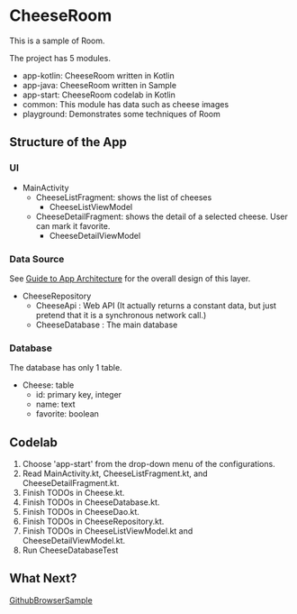 # CheeseRoom

This is a sample of Room.

The project has 5 modules.

- app-kotlin: CheeseRoom written in Kotlin
- app-java: CheeseRoom written in Sample
- app-start: CheeseRoom codelab in Kotlin
- common: This module has data such as cheese images
- playground: Demonstrates some techniques of Room

## Structure of the App

### UI

- MainActivity
  - CheeseListFragment: shows the list of cheeses
    - CheeseListViewModel
  - CheeseDetailFragment: shows the detail of a selected cheese. User can mark it favorite.
    - CheeseDetailViewModel

### Data Source

See
[Guide to App Architecture](https://developer.android.com/topic/libraries/architecture/guide.html)
for the overall design of this layer.

- CheeseRepository
  - CheeseApi : Web API (It actually returns a constant data, but just pretend that it is a
    synchronous network call.)
  - CheeseDatabase : The main database

### Database

The database has only 1 table.

- Cheese: table
  - id: primary key, integer
  - name: text
  - favorite: boolean

## Codelab

1. Choose 'app-start' from the drop-down menu of the configurations.
2. Read MainActivity.kt, CheeseListFragment.kt, and CheeseDetailFragment.kt.
3. Finish TODOs in Cheese.kt.
4. Finish TODOs in CheeseDatabase.kt.
5. Finish TODOs in CheeseDao.kt.
6. Finish TODOs in CheeseRepository.kt.
7. Finish TODOs in CheeseListViewModel.kt and CheeseDetailViewModel.kt.
8. Run CheeseDatabaseTest

## What Next?

[GithubBrowserSample](https://github.com/googlesamples/android-architecture-components/tree/master/GithubBrowserSample)

